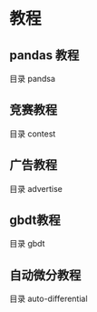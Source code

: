 # 教程

## pandas 教程  

目录 pandsa  


## 竞赛教程 

目录 contest

## 广告教程

目录 advertise 

##  gbdt教程 

目录 gbdt

## 自动微分教程

目录 auto-differential 

